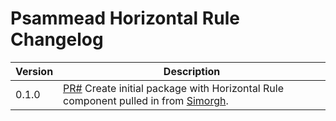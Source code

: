# Psammead Horizontal Rule Changelog

| Version | Description |
|---------|-------------|
| 0.1.0   | [PR#](https://github.com/BBC-News/psammead/pull/) Create initial package with Horizontal Rule component pulled in from [Simorgh](https://github.com/BBC-News/simorgh). |
